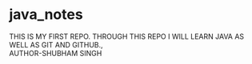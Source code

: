 # java_notes
THIS IS MY FIRST REPO. THROUGH THIS REPO I WILL LEARN JAVA AS WELL AS GIT AND GITHUB.,</br>
AUTHOR-SHUBHAM SINGH
